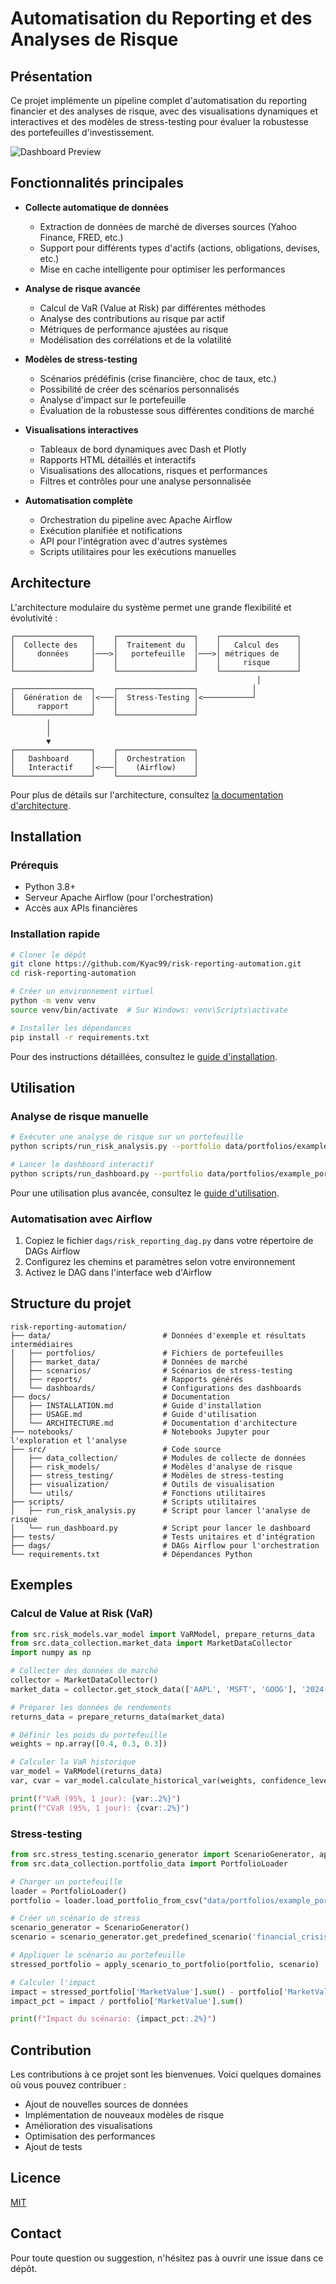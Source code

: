 # Automatisation du Reporting et des Analyses de Risque

## Présentation

Ce projet implémente un pipeline complet d'automatisation du reporting financier et des analyses de risque, avec des visualisations dynamiques et interactives et des modèles de stress-testing pour évaluer la robustesse des portefeuilles d'investissement.

![Dashboard Preview](https://via.placeholder.com/800x450?text=Risk+Dashboard+Preview)

## Fonctionnalités principales

- **Collecte automatique de données**
  - Extraction de données de marché de diverses sources (Yahoo Finance, FRED, etc.)
  - Support pour différents types d'actifs (actions, obligations, devises, etc.)
  - Mise en cache intelligente pour optimiser les performances

- **Analyse de risque avancée**
  - Calcul de VaR (Value at Risk) par différentes méthodes
  - Analyse des contributions au risque par actif
  - Métriques de performance ajustées au risque
  - Modélisation des corrélations et de la volatilité

- **Modèles de stress-testing**
  - Scénarios prédéfinis (crise financière, choc de taux, etc.)
  - Possibilité de créer des scénarios personnalisés
  - Analyse d'impact sur le portefeuille
  - Évaluation de la robustesse sous différentes conditions de marché

- **Visualisations interactives**
  - Tableaux de bord dynamiques avec Dash et Plotly
  - Rapports HTML détaillés et interactifs
  - Visualisations des allocations, risques et performances
  - Filtres et contrôles pour une analyse personnalisée

- **Automatisation complète**
  - Orchestration du pipeline avec Apache Airflow
  - Exécution planifiée et notifications
  - API pour l'intégration avec d'autres systèmes
  - Scripts utilitaires pour les exécutions manuelles

## Architecture

L'architecture modulaire du système permet une grande flexibilité et évolutivité :

```
┌─────────────────┐    ┌─────────────────┐    ┌─────────────────┐
│  Collecte des   │    │  Traitement du  │    │   Calcul des    │
│     données     │───>│   portefeuille  │───>│ métriques de    │
│                 │    │                 │    │     risque      │
└─────────────────┘    └─────────────────┘    └─────────────────┘
                                                       │
┌─────────────────┐    ┌─────────────────┐            │
│  Génération de  │<───│  Stress-Testing │<───────────┘
│     rapport     │    │                 │
└─────────────────┘    └─────────────────┘
        │
        │
        ▼
┌─────────────────┐    ┌─────────────────┐
│   Dashboard     │    │  Orchestration  │
│   Interactif    │<───│    (Airflow)    │
└─────────────────┘    └─────────────────┘
```

Pour plus de détails sur l'architecture, consultez [la documentation d'architecture](docs/ARCHITECTURE.md).

## Installation

### Prérequis

- Python 3.8+
- Serveur Apache Airflow (pour l'orchestration)
- Accès aux APIs financières 

### Installation rapide

```bash
# Cloner le dépôt
git clone https://github.com/Kyac99/risk-reporting-automation.git
cd risk-reporting-automation

# Créer un environnement virtuel
python -m venv venv
source venv/bin/activate  # Sur Windows: venv\Scripts\activate

# Installer les dépendances
pip install -r requirements.txt
```

Pour des instructions détaillées, consultez le [guide d'installation](docs/INSTALLATION.md).

## Utilisation

### Analyse de risque manuelle

```bash
# Exécuter une analyse de risque sur un portefeuille
python scripts/run_risk_analysis.py --portfolio data/portfolios/example_portfolio.csv

# Lancer le dashboard interactif
python scripts/run_dashboard.py --portfolio data/portfolios/example_portfolio.csv
```

Pour une utilisation plus avancée, consultez le [guide d'utilisation](docs/USAGE.md).

### Automatisation avec Airflow

1. Copiez le fichier `dags/risk_reporting_dag.py` dans votre répertoire de DAGs Airflow
2. Configurez les chemins et paramètres selon votre environnement
3. Activez le DAG dans l'interface web d'Airflow

## Structure du projet

```
risk-reporting-automation/
├── data/                         # Données d'exemple et résultats intermédiaires
│   ├── portfolios/               # Fichiers de portefeuilles
│   ├── market_data/              # Données de marché
│   ├── scenarios/                # Scénarios de stress-testing
│   ├── reports/                  # Rapports générés
│   └── dashboards/               # Configurations des dashboards
├── docs/                         # Documentation
│   ├── INSTALLATION.md           # Guide d'installation
│   ├── USAGE.md                  # Guide d'utilisation
│   └── ARCHITECTURE.md           # Documentation d'architecture
├── notebooks/                    # Notebooks Jupyter pour l'exploration et l'analyse
├── src/                          # Code source
│   ├── data_collection/          # Modules de collecte de données
│   ├── risk_models/              # Modèles d'analyse de risque
│   ├── stress_testing/           # Modèles de stress-testing
│   ├── visualization/            # Outils de visualisation
│   └── utils/                    # Fonctions utilitaires
├── scripts/                      # Scripts utilitaires
│   ├── run_risk_analysis.py      # Script pour lancer l'analyse de risque
│   └── run_dashboard.py          # Script pour lancer le dashboard
├── tests/                        # Tests unitaires et d'intégration
├── dags/                         # DAGs Airflow pour l'orchestration
└── requirements.txt              # Dépendances Python
```

## Exemples

### Calcul de Value at Risk (VaR)

```python
from src.risk_models.var_model import VaRModel, prepare_returns_data
from src.data_collection.market_data import MarketDataCollector
import numpy as np

# Collecter des données de marché
collector = MarketDataCollector()
market_data = collector.get_stock_data(['AAPL', 'MSFT', 'GOOG'], '2024-01-01', '2024-12-31')

# Préparer les données de rendements
returns_data = prepare_returns_data(market_data)

# Définir les poids du portefeuille
weights = np.array([0.4, 0.3, 0.3])

# Calculer la VaR historique
var_model = VaRModel(returns_data)
var, cvar = var_model.calculate_historical_var(weights, confidence_level=0.95, time_horizon=1)

print(f"VaR (95%, 1 jour): {var:.2%}")
print(f"CVaR (95%, 1 jour): {cvar:.2%}")
```

### Stress-testing

```python
from src.stress_testing.scenario_generator import ScenarioGenerator, apply_scenario_to_portfolio
from src.data_collection.portfolio_data import PortfolioLoader

# Charger un portefeuille
loader = PortfolioLoader()
portfolio = loader.load_portfolio_from_csv("data/portfolios/example_portfolio.csv")

# Créer un scénario de stress
scenario_generator = ScenarioGenerator()
scenario = scenario_generator.get_predefined_scenario('financial_crisis_2008')

# Appliquer le scénario au portefeuille
stressed_portfolio = apply_scenario_to_portfolio(portfolio, scenario)

# Calculer l'impact
impact = stressed_portfolio['MarketValue'].sum() - portfolio['MarketValue'].sum()
impact_pct = impact / portfolio['MarketValue'].sum()

print(f"Impact du scénario: {impact_pct:.2%}")
```

## Contribution

Les contributions à ce projet sont les bienvenues. Voici quelques domaines où vous pouvez contribuer :

- Ajout de nouvelles sources de données
- Implémentation de nouveaux modèles de risque
- Amélioration des visualisations
- Optimisation des performances
- Ajout de tests

## Licence

[MIT](LICENSE)

## Contact

Pour toute question ou suggestion, n'hésitez pas à ouvrir une issue dans ce dépôt.
